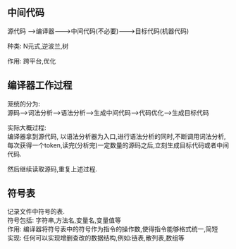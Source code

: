 ## 中间代码
源代码 -->编译器--->中间代码(不必要)--->目标代码(机器代码)

种类: N元式,逆波兰,树

作用: 跨平台,优化

## 编译器工作过程
笼统的分为:   
源码-->词法分析-->语法分析-->生成中间代码-->代码优化-->生成目标代码

实际大概过程:  
编译器拿到源代码, 以语法分析器为入口,进行语法分析的同时,不断调用词法分析,每次获得一个token,读完(分析完)一定数量的源码之后,立刻生成目标代码或者中间代码.

然后继续读取源码,重复上述过程.

## 符号表
记录文件中符号的表.    
符号包括: 字符串,方法名,变量名,变量值等  
作用: 编译器将符号表中的符号作为指令的操作数,使得指令能够格式统一,简短    
实现: 任何可以实现增删查改的数据结构,例如:链表,散列表,数组等
